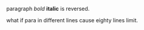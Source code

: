 paragraph *bold* **italic** is reversed.

what if para in different
lines cause eighty
lines limit.
